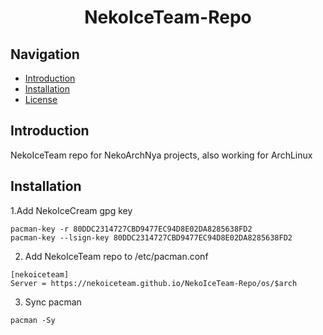 <h1 align="center">NekoIceTeam-Repo</h1>

## Navigation
- [Introduction](#introduction)
- [Installation](#installation)
- [License](https://github.com/NekoIceTeam/NekoIceTeam-Repo/blob/main/LICENSE.md)

## Introduction
NekoIceTeam repo for NekoArchNya projects, also working for ArchLinux

## Installation
1.Add NekoIceCream gpg key 
```
pacman-key -r 80DDC2314727CBD9477EC94D8E02DA8285638FD2
pacman-key --lsign-key 80DDC2314727CBD9477EC94D8E02DA8285638FD2
```
2. Add NekoIceTeam repo to /etc/pacman.conf
```
[nekoiceteam]
Server = https://nekoiceteam.github.io/NekoIceTeam-Repo/os/$arch
```
3. Sync pacman
```
pacman -Sy
```


